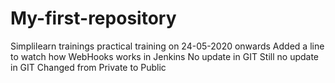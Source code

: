 # My-first-repository
Simplilearn trainings practical training on 24-05-2020 onwards
Added a line to watch how WebHooks works in Jenkins
No update in GIT
Still no update in GIT
Changed from Private to Public
